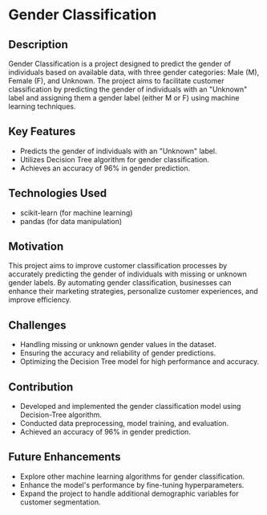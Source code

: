 # Gender Classification
## Description
Gender Classification is a project designed to predict the gender of individuals based on available data, with three gender categories: Male (M), Female (F), and Unknown. The project aims to facilitate customer classification by predicting the gender of individuals with an "Unknown" label and assigning them a gender label (either M or F) using machine learning techniques.
## Key Features
- Predicts the gender of individuals with an "Unknown" label.
- Utilizes Decision Tree algorithm for gender classification.
- Achieves an accuracy of 96% in gender prediction.
## Technologies Used
- scikit-learn (for machine learning)
- pandas (for data manipulation)
## Motivation
This project aims to improve customer classification processes by accurately predicting the gender of individuals with missing or unknown gender labels. By automating gender classification, businesses can enhance their marketing strategies, personalize customer experiences, and improve efficiency.
## Challenges
- Handling missing or unknown gender values in the dataset.
- Ensuring the accuracy and reliability of gender predictions.
- Optimizing the Decision Tree model for high performance and accuracy.
## Contribution
- Developed and implemented the gender classification model using Decision-Tree algorithm.
- Conducted data preprocessing, model training, and evaluation.
- Achieved an accuracy of 96% in gender prediction.
## Future Enhancements
- Explore other machine learning algorithms for gender classification.
- Enhance the model's performance by fine-tuning hyperparameters.
- Expand the project to handle additional demographic variables for customer segmentation.
